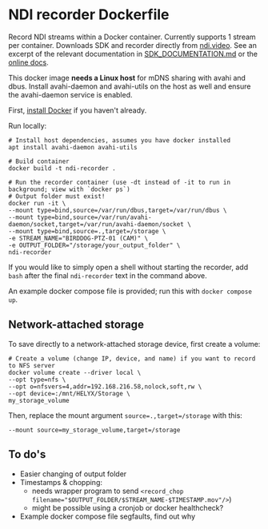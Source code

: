 # NDI recorder Dockerfile
Record NDI streams within a Docker container. Currently supports 1 stream per
container. Downloads SDK and recorder directly from [ndi.video](https://ndi.video). See an
excerpt of the relevant documentation in [SDK_DOCUMENTATION.md](./SDK_DOCUMENTATION.md)
or the [online docs](https://docs.ndi.video/all/developing-with-ndi/sdk/command-line-tools).

This docker image **needs a Linux host** for mDNS sharing with avahi and dbus. Install
avahi-daemon and avahi-utils on the host as well and ensure the avahi-daemon service
is enabled.

First, [install Docker](https://docs.docker.com/engine/install/) if you haven't already.

Run locally: 
```shell
# Install host dependencies, assumes you have docker installed
apt install avahi-daemon avahi-utils

# Build container
docker build -t ndi-recorder .

# Run the recorder container (use -dt instead of -it to run in background; view with `docker ps`)
# Output folder must exist!
docker run -it \
--mount type=bind,source=/var/run/dbus,target=/var/run/dbus \
--mount type=bind,source=/var/run/avahi-daemon/socket,target=/var/run/avahi-daemon/socket \
--mount type=bind,source=.,target=/storage \
-e STREAM_NAME="BIRDDOG-PTZ-01 (CAM)" \
-e OUTPUT_FOLDER="/storage/your_output_folder" \
ndi-recorder
```

If you would like to simply open a shell without starting the recorder, add `bash` after the
final `ndi-recorder` text in the command above.

An example docker compose file is provided; run this with `docker compose up`.

## Network-attached storage
To save directly to a network-attached storage device, first create a volume:
```shell
# Create a volume (change IP, device, and name) if you want to record to NFS server
docker volume create --driver local \
--opt type=nfs \
--opt o=nfsvers=4,addr=192.168.216.58,nolock,soft,rw \
--opt device=:/mnt/HELYX/Storage \
my_storage_volume
```

Then, replace the mount argument `source=.,target=/storage` with this:
```shell
--mount source=my_storage_volume,target=/storage
```

## To do's
- Easier changing of output folder
- Timestamps & chopping:
  - needs wrapper program to send `<record_chop filename="$OUTPUT_FOLDER/$STREAM_NAME-$TIMESTAMP.mov"/>`)
  - might be possible using a cronjob or docker healthcheck?
- Example docker compose file segfaults, find out why
